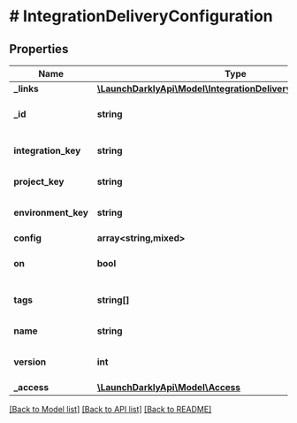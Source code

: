 # # IntegrationDeliveryConfiguration

## Properties

Name | Type | Description | Notes
------------ | ------------- | ------------- | -------------
**_links** | [**\LaunchDarklyApi\Model\IntegrationDeliveryConfigurationLinks**](IntegrationDeliveryConfigurationLinks.md) |  |
**_id** | **string** | The integration ID |
**integration_key** | **string** | The integration key |
**project_key** | **string** | The project key |
**environment_key** | **string** | The environment key |
**config** | **array<string,mixed>** |  |
**on** | **bool** | Whether the configuration is turned on |
**tags** | **string[]** | List of tags for this configuration |
**name** | **string** | Name of the configuration |
**version** | **int** | Version of the current configuration |
**_access** | [**\LaunchDarklyApi\Model\Access**](Access.md) |  | [optional]

[[Back to Model list]](../../README.md#models) [[Back to API list]](../../README.md#endpoints) [[Back to README]](../../README.md)
